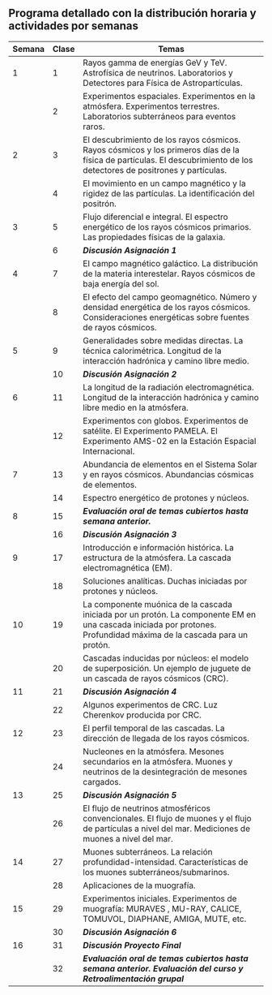 ## Programa detallado con la distribución horaria y actividades por semanas

| Semana | Clase | Temas |
|-|-|-|
| 1 | 1 | Rayos gamma de energías GeV y TeV. Astrofísica de neutrinos. Laboratorios y Detectores para Física de Astropartículas. |
|  | 2 | Experimentos espaciales. Experimentos en la atmósfera. Experimentos terrestres. Laboratorios subterráneos para eventos raros. |
| 2 | 3 | El descubrimiento de los rayos cósmicos. Rayos cósmicos y los primeros días de la física de partículas. El descubrimiento de los detectores de positrones y partículas.  |
|  | 4 | El movimiento en un campo magnético y la rigidez de las partículas. La identificación del positrón. |
| 3 | 5 | Flujo diferencial e integral. El espectro energético de los rayos cósmicos primarios. Las propiedades físicas de la galaxia.  |
|  | 6 | _**Discusión Asignación 1**_ |
| 4 | 7 | El campo magnético galáctico. La distribución de la materia interestelar. Rayos cósmicos de baja energía del sol. |
|  | 8 | El efecto del campo geomagnético. Número y densidad energética de los rayos cósmicos. Consideraciones energéticas sobre fuentes de rayos cósmicos. |
| 5 | 9 | Generalidades sobre medidas directas. La técnica calorimétrica. Longitud de la interacción hadrónica y camino libre medio.  |
|  | 10 | _**Discusión Asignación 2**_ |
| 6 | 11 | La longitud de la radiación electromagnética. Longitud de la interacción hadrónica y camino libre medio en la atmósfera. |
|  | 12 | Experimentos con globos. Experimentos de satélite. El Experimento PAMELA. El Experimento AMS-02 en la Estación Espacial Internacional. |
| 7 | 13 | Abundancia de elementos en el Sistema Solar y en rayos cósmicos. Abundancias cósmicas de elementos.  |
|  | 14 | Espectro energético de protones y núcleos. |
| 8 | 15 | _**Evaluación oral de temas cubiertos hasta semana anterior.**_ |
|  | 16 | _**Discusión Asignación 3**_ |
| 9 | 17 | Introducción e información histórica. La estructura de la atmósfera. La cascada electromagnética (EM).  |
|  | 18 | Soluciones analíticas. Duchas iniciadas por protones y núcleos. |
| 10 | 19 | La componente muónica de la cascada iniciada por un protón. La componente EM en una cascada iniciada por protones. Profundidad máxima de la cascada para un protón.  |
|  | 20 | Cascadas inducidas por núcleos: el modelo de superposición. Un ejemplo de juguete de un cascada de rayos cósmicos (CRC).  |
| 11 | 21 | _**Discusión Asignación 4**_ |
|  | 22 | Algunos experimentos de CRC. Luz Cherenkov producida por CRC.  |
| 12 | 23 | El perfil temporal de las cascadas. La dirección de llegada de los rayos cósmicos. |
|  | 24 | Nucleones en la atmósfera. Mesones secundarios en la atmósfera. Muones y neutrinos de la desintegración de mesones cargados.  |
| 13 | 25 | _**Discusión Asignación 5**_ |
|  | 26 | El flujo de neutrinos atmosféricos convencionales. El flujo de muones y el flujo de partículas a nivel del mar. Mediciones de muones a nivel del mar.  |
| 14 | 27 | Muones subterráneos. La relación profundidad-intensidad. Características de los muones subterráneos/submarinos.  |
|  | 28 | Aplicaciones de la muografía. |
| 15 | 29 | Experimentos iniciales. Experimentos de muografía:  MURAVES , MU-RAY, CALICE, TOMUVOL, DIAPHANE, AMIGA, MUTE, etc. |
|  | 30 | _**Discusión Asignación 6**_ |
| 16 | 31 | _**Discusión Proyecto Final**_ |
|  | 32 | _**Evaluación oral de temas cubiertos hasta semana anterior. Evaluación del curso y Retroalimentación grupal**_ |
